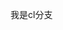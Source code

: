 <!--
 * @Descripttion: 
 * @version: 
 * @Author: 程
 * @Date: 2023-09-13 19:34:06
 * @LastEditors: 程
 * @LastEditTime: 2023-09-13 19:34:34
-->
我是cl分支
